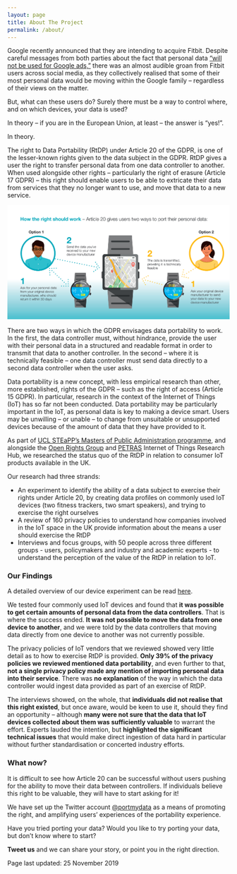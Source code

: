 ```yaml
---
layout: page
title: About The Project
permalink: /about/
---
```

Google recently announced that they are intending to acquire Fitbit.  Despite careful messages from both parties about the fact that personal data [“will not be used for Google ads,”]( https://investor.fitbit.com/press/press-releases/press-release-details/2019/Fitbit-to-Be-Acquired-by-Google/default.aspx) there was an almost audible groan from Fitbit users across social media, as they collectively realised that some of their most personal data would be moving within the Google family – regardless of their views on the matter.

But, what can these users do?  Surely there must be a way to control where, and on which devices, your data is used?

In theory – if you are in the European Union, at least – the answer is “yes!”.

In theory.

The right to Data Portability (RtDP) under Article 20 of the GDPR, is one of the lesser-known rights given to the data subject in the GDPR. RtDP gives a user the right to transfer personal data from one data controller to another. When used alongside other rights – particularly the right of erasure (Article 17 GDPR) – this right should enable users to be able to extricate their data from services that they no longer want to use, and move that data to a new service.

![How Article 20 should work](/images/portability_3.png "How Article 20 should work")

There are two ways in which the GDPR envisages data portability to work. In the first, the data controller must, without hindrance, provide the user with their personal data in a structured and readable format in order to transmit that data to another controller. In the second – where it is technically feasible – one data controller must send data directly to a second data controller when the user asks.

Data portability is a new concept, with less empirical research than other, more established, rights of the GDPR – such as the right of access (Article 15 GDPR).  In particular, research in the context of the Internet of Things (IoT) has so far not been conducted. Data portability may be particularly important in the IoT, as personal data is key to making a device smart. Users may be unwilling – or unable – to change from unsuitable or unsupported devices because of the amount of data that they have provided to it.

As part of [UCL STEaPP’s Masters of Public Administration programme](https://www.ucl.ac.uk/steapp/study/masters-public-administration-mpa), and alongside the [Open Rights Group](https://www.openrightsgroup.org/) and [PETRAS](https://www.petrashub.org/) Internet of Things Research Hub, we researched the status quo of the RtDP in relation to consumer IoT products available in the UK.

Our research had three strands:
* An experiment to identify the ability of a data subject to exercise their rights under Article 20, by creating data profiles on commonly used IoT devices (two fitness trackers, two smart speakers), and trying to exercise the right ourselves
* A review of 160 privacy policies to understand how companies involved in the IoT space in the UK provide information about the means a user should exercise the RtDP
* Interviews and focus groups, with 50 people across three different groups - users, policymakers and  industry and academic experts - to understand the perception of the value of the RtDP in relation to IoT.

### Our Findings ###

A detailed overview of our device experiment can be read [here](/findings/).

We tested four commonly used IoT devices and found that **it was possible to get certain amounts of personal data from the data controllers**. That is where the success ended.  **It was not possible to move the data from one device to another**, and we were told by the data controllers that moving data directly from one device to another was not currently possible.

The privacy policies of IoT vendors that we reviewed showed very little detail as to how to exercise RtDP is provided. **Only 39% of the privacy policies we reviewed mentioned data portability**, and even further to that, **not a single privacy policy made any mention of importing personal data into their service**.  There was **no explanation** of the way in which the data controller would ingest data provided as part of an exercise of RtDP.

The interviews showed, on the whole, that **individuals did not realise that this right existed**,  but once aware, would be keen to use it, should they find an opportunity – although **many were not sure that the data that IoT devices collected about them was sufficiently valuable** to warrant the effort.  Experts lauded the intention, but **highlighted the significant technical issues** that would make direct ingestion of data hard in particular without further standardisation or concerted industry efforts.

### What now? ###

It is difficult to see how Article 20 can be successful without users pushing for the ability to move their data between controllers. If individuals believe this right to be valuable, they will have to start asking for it!

We have set up the Twitter account [@portmydata](https://www.twitter.com/portmydata) as a means of promoting the right, and amplifying users’ experiences of the portability experience.

Have you tried porting your data? Would you like to try porting your data, but don’t know where to start? 

**Tweet us** and we can share your story, or point you in the right direction. 
 
Page last updated: 25 November 2019
